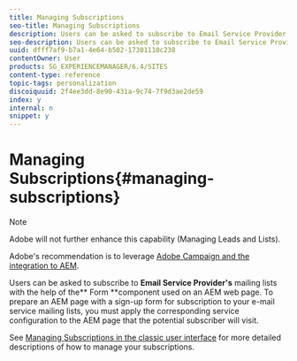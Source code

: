 ```yaml
---
title: Managing Subscriptions
seo-title: Managing Subscriptions
description: Users can be asked to subscribe to Email Service Provider's mailing lists with the help of the Form component used on an AEM web page
seo-description: Users can be asked to subscribe to Email Service Provider's mailing lists with the help of the Form component used on an AEM web page
uuid: dfff7af9-b7a1-4e64-b502-17301110c238
contentOwner: User
products: SG_EXPERIENCEMANAGER/6.4/SITES
content-type: reference
topic-tags: personalization
discoiquuid: 2f4ee3dd-8e90-431a-9c74-7f9d3ae2de59
index: y
internal: n
snippet: y
---
```


# Managing Subscriptions{#managing-subscriptions}

>[!NOTE]
>
>Adobe will not further enhance this capability (Managing Leads and Lists).
>
>Adobe's recommendation is to leverage [Adobe Campaign and the integration to AEM](../../../sites/administering/using/campaign.md).

Users can be asked to subscribe to **Email Service Provider's** mailing lists with the help of the** Form **component used on an AEM web page. To prepare an AEM page with a sign-up form for subscription to your e-mail service mailing lists, you must apply the corresponding service configuration to the AEM page that the potential subscriber will visit.

See [Managing Subscriptions in the classic user interface](../../../sites/classic-ui-authoring/using/classic-personalization-campaigns-email-subscriptions.md) for more detailed descriptions of how to manage your subscriptions.

<!--
Comment Type: draft

<h3>Applying Email Service configuration to a page</h3>
-->

<!--
Comment Type: draft

<p>To configure an AEM page:</p>
-->

<!--
Comment Type: draft

<ol>
<li><p>Navigate to the <strong>Websites</strong> tab.</p> </li>
<li><p>Select the page that needs to be configured for the service. Right-click the page and select <strong>Properties</strong>.<br /> </p> </li>
<li><p>Select <strong>Cloud Services</strong> then <strong>Add Service</strong>. Select a configuration from the list of available configurations. </p> <img imageRotate="0" src="assets/chlimage_1-361.png" /></li>
<li><p>Click <strong>OK</strong>.</p> </li>
</ol>
-->

<!--
Comment Type: draft

<h3>Creating a Sign-up form on an AEM page for subscribing/unsubscribing to lists</h3>
-->

<!--
Comment Type: draft

<p>To create a sign-up form and configure it for subscriptions to Email Service Provider's mailing lists:</p>
-->

<!--
Comment Type: draft

<ol>
<li><p>Open the AEM page that the user will visit.</p> </li>
<li><p>Apply the Email Service Provider's configuration to the page.<br /> </p> </li>
<li><p>Add a <strong>Form</strong> component to the page by dragging the component from the sidekick. If the component is not available, switch to design mode and enable <strong>Form </strong>group.</p> </li>
<li><p>Click <strong>Edit</strong> in the <strong>Start of Form </strong>bar and navigate to the <strong>Advanced </strong>tab<strong>.</strong></p> </li>
<li><p>In the<strong> Form</strong> drop-down menu, select <strong>E-mail Service: Create Subscriber and add to list.</strong></p> </li>
<li><p>At the bottom of the dialog box, open the <strong>Action Configuration</strong> drop-down, which allows you to select one or more subscription lists.</p> </li>
<li><p>In the <strong>Select</strong> <strong>list</strong>, select the list you want users to subscribe to. You can add multiple lists by using the plus button (<strong>Add Item</strong>).</p> <img imageRotate="0" src="assets/chlimage_1-3.jpeg" />
<note type="note">
<p>Your dialog box may differ depending on the e-mail service provider.</p>
</note></li>
<li><p>In the <strong>Form</strong> tab, select the thank you page you want users to go to after they submit the form (If left blank, the form redisplays upon submission.) Click <strong>OK</strong>. An <strong>Email id</strong> component appears in the Form, which allows you to create a form where users can submit their email addresses to subscribe or unsubscribe from a mailing list.</p> </li>
<li><p>Add the <strong>Submit</strong> button component from the <strong>Form </strong>section in sidekick.</p> <p>The form is ready. Publish the page configured in the steps above along with the <strong>thank you</strong> page to the publish instance. Any potential subscribers who visit the page can fill the form and subscribe to the list provided in the configuration.</p>
<note type="note">
<p>To make the form subscription fucntion correctly, <a href="#exportingkeysfromauthorandimportingonpublish">encryption keys from author need to be exported and imported on the publish instance</a>.</p>
</note></li>
</ol>
-->

<!--
Comment Type: draft

<h3>Exporting keys from author and importing on publish</h3>
-->

<!--
Comment Type: draft

<p>In order for e-mail service subscribing and unsubscribing to work via the sign-up form on the publish instance, you need to follow these steps:</p>
-->

<!--
Comment Type: draft

<ol>
<li><p>On the author instance, navigate to the Package Manager.</p> </li>
<li><p>Create a new package. Set the filter as<span class="code"> /etc/key</span>.</p> </li>
<li><p>Build and download the package.</p> </li>
<li><p>Navigate to the Package Manager on the publish instance and upload this package.</p> </li>
<li><p>Navigate to the Publish osgi console and restart the bundle named <strong>Adobe Granite Crypto Support</strong>.</p> </li>
</ol>
-->

<!--
Comment Type: draft

<h3>Unsubscribing users from lists</h3>
-->

<!--
Comment Type: draft

<p>To unsubscribe users from lists:</p>
-->

<!--
Comment Type: draft

<ol>
<li><p>Open the page properties of the AEM page that has the sign-up form to unsubscribe a lead.</p> </li>
<li><p>Apply the service configuration to the page.</p> </li>
<li><p>Create a sign-up form on the page.</p> </li>
<li><p>While configuring the component, select the action <strong>E-mail Service</strong>: <strong>Unsubscribe user from list.</strong></p> </li>
<li><p>From the drop-down menu, select the appropriate list from which the user will be removed when unsubscribing.</p> <img imageRotate="0" src="assets/chlimage_1-4.jpeg" /></li>
<li><p>Export the keys from author to publish.</p> </li>
</ol>
-->

<!--
Comment Type: draft

<h3>Configuring auto-responder emails for Email Service</h3>
-->

<!--
Comment Type: draft

<p>To configure an auto-responder email for a subscriber:</p>
-->

<!--
Comment Type: draft

<ol>
<li><p>Open the page properties of the AEM page that have the sign-up form to configure auto responder for a lead.</p> </li>
<li><p>Apply the ExactTarget configuration to the page.<br /> </p> </li>
<li><p>Add a <strong>Form</strong> component to the page by dragging the component from the sidekick. If the component is not available, switch to design mode and enable the <strong>Form </strong>group.</p> </li>
<li><p>Click <strong>Edit</strong> in the <strong>Start of Form </strong>bar and navigate to the <strong>Advanced </strong>tab<strong>.</strong></p> </li>
<li><p>In the<strong> Form</strong> drop-down menu, select <strong>E-mail Service: Send auto responder email.</strong></p> </li>
<li><p><strong>Select an email</strong> (this is the mail that is sent as an auto-responder email).<br /> </p> </li>
<li><p><strong>Select Classification</strong> (this classification is used to send the email).</p> </li>
<li><p>Select the<strong> Thank you </strong>page (the page where users are directed to once they submit the form).</p> <p>In the <strong>Form</strong> tab, select the thank you page you want users to go to after they submit the form. (If left blank, the form redisplays upon submission.) Click <strong>OK</strong>.</p> </li>
<li><p>Export the keys from author to publish.</p> </li>
<li><p>Add the <strong>Submit</strong> button component from the <strong>Form </strong>section in sidekick.</p> <p>The sign-up form is ready. Publish the page configured in the steps above along with the <strong>thank you</strong> page to the publish instance. Any potential subscribers who visit the page can fill the form and on submitting the form the visitor shall receive an auto-responder email on the email id filled in the form.</p>
<note type="note">
<p>To make the sign-up form subscription function correctly, <a href="#exportingkeysfromauthorandimportingonpublish">encryption keys from author need to be exported and imported on the publish instance</a>.</p>
</note><img imageRotate="0" src="assets/chlimage_1-5.jpeg" /></li>
</ol>
-->


